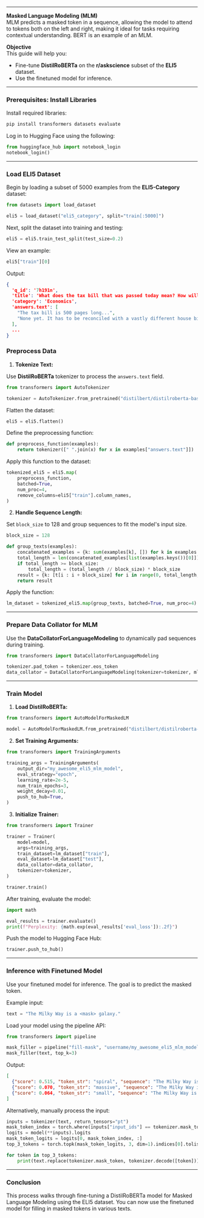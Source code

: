 
---

**Masked Language Modeling (MLM)**  
MLM predicts a masked token in a sequence, allowing the model to attend to tokens both on the left and right, making it ideal for tasks requiring contextual understanding. BERT is an example of an MLM.

**Objective**  
This guide will help you:
- Fine-tune **DistilRoBERTa** on the **r/askscience** subset of the **ELI5** dataset.
- Use the finetuned model for inference.

---

### **Prerequisites: Install Libraries**

Install required libraries:

```bash
pip install transformers datasets evaluate
```

Log in to Hugging Face using the following:

```python
from huggingface_hub import notebook_login
notebook_login()
```

---

### **Load ELI5 Dataset**

Begin by loading a subset of 5000 examples from the **ELI5-Category** dataset:

```python
from datasets import load_dataset

eli5 = load_dataset("eli5_category", split="train[:5000]")
```

Next, split the dataset into training and testing:

```python
eli5 = eli5.train_test_split(test_size=0.2)
```

View an example:

```python
eli5["train"][0]
```

Output:

```json
{
  'q_id': '7h191n',
  'title': 'What does the tax bill that was passed today mean? How will it affect Americans in each tax bracket?',
  'category': 'Economics',
  'answers.text': [
    "The tax bill is 500 pages long...",
    "None yet. It has to be reconciled with a vastly different house bill..."
  ],
  ...
}
```

### **Preprocess Data**

1. **Tokenize Text:**

Use **DistilRoBERTa** tokenizer to process the `answers.text` field.

```python
from transformers import AutoTokenizer

tokenizer = AutoTokenizer.from_pretrained("distilbert/distilroberta-base")
```

Flatten the dataset:

```python
eli5 = eli5.flatten()
```

Define the preprocessing function:

```python
def preprocess_function(examples):
    return tokenizer([" ".join(x) for x in examples["answers.text"]])
```

Apply this function to the dataset:

```python
tokenized_eli5 = eli5.map(
    preprocess_function,
    batched=True,
    num_proc=4,
    remove_columns=eli5["train"].column_names,
)
```

2. **Handle Sequence Length:**

Set `block_size` to 128 and group sequences to fit the model's input size.

```python
block_size = 128

def group_texts(examples):
    concatenated_examples = {k: sum(examples[k], []) for k in examples.keys()}
    total_length = len(concatenated_examples[list(examples.keys())[0]])
    if total_length >= block_size:
        total_length = (total_length // block_size) * block_size
    result = {k: [t[i : i + block_size] for i in range(0, total_length, block_size)] for k, t in concatenated_examples.items()}
    return result
```

Apply the function:

```python
lm_dataset = tokenized_eli5.map(group_texts, batched=True, num_proc=4)
```

---

### **Prepare Data Collator for MLM**

Use the **DataCollatorForLanguageModeling** to dynamically pad sequences during training.

```python
from transformers import DataCollatorForLanguageModeling

tokenizer.pad_token = tokenizer.eos_token
data_collator = DataCollatorForLanguageModeling(tokenizer=tokenizer, mlm_probability=0.15)
```

---

### **Train Model**

1. **Load DistilRoBERTa:**

```python
from transformers import AutoModelForMaskedLM

model = AutoModelForMaskedLM.from_pretrained("distilbert/distilroberta-base")
```

2. **Set Training Arguments:**

```python
from transformers import TrainingArguments

training_args = TrainingArguments(
    output_dir="my_awesome_eli5_mlm_model",
    eval_strategy="epoch",
    learning_rate=2e-5,
    num_train_epochs=3,
    weight_decay=0.01,
    push_to_hub=True,
)
```

3. **Initialize Trainer:**

```python
from transformers import Trainer

trainer = Trainer(
    model=model,
    args=training_args,
    train_dataset=lm_dataset["train"],
    eval_dataset=lm_dataset["test"],
    data_collator=data_collator,
    tokenizer=tokenizer,
)

trainer.train()
```

After training, evaluate the model:

```python
import math

eval_results = trainer.evaluate()
print(f"Perplexity: {math.exp(eval_results['eval_loss']):.2f}")
```

Push the model to Hugging Face Hub:

```python
trainer.push_to_hub()
```

---

### **Inference with Finetuned Model**

Use your finetuned model for inference. The goal is to predict the masked token.

Example input:

```python
text = "The Milky Way is a <mask> galaxy."
```

Load your model using the pipeline API:

```python
from transformers import pipeline

mask_filler = pipeline("fill-mask", "username/my_awesome_eli5_mlm_model")
mask_filler(text, top_k=3)
```

Output:

```json
[
  {"score": 0.515, "token_str": "spiral", "sequence": "The Milky Way is a spiral galaxy."},
  {"score": 0.070, "token_str": "massive", "sequence": "The Milky Way is a massive galaxy."},
  {"score": 0.064, "token_str": "small", "sequence": "The Milky Way is a small galaxy."}
]
```

Alternatively, manually process the input:

```python
inputs = tokenizer(text, return_tensors="pt")
mask_token_index = torch.where(inputs["input_ids"] == tokenizer.mask_token_id)[1]
logits = model(**inputs).logits
mask_token_logits = logits[0, mask_token_index, :]
top_3_tokens = torch.topk(mask_token_logits, 3, dim=1).indices[0].tolist()

for token in top_3_tokens:
    print(text.replace(tokenizer.mask_token, tokenizer.decode([token])))
```

---

### **Conclusion**

This process walks through fine-tuning a DistilRoBERTa model for Masked Language Modeling using the ELI5 dataset. You can now use the finetuned model for filling in masked tokens in various texts.
